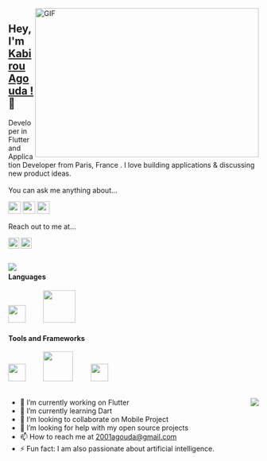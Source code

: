 <img align="right" alt="GIF" src="https://github.com/abhisheknaiidu/abhisheknaiidu/blob/master/code.gif?raw=true" width="450" height="300" />

## Hey, I'm [Kabirou Agouda !](https://www.linkedin.com/in/kabirou-agouda/) 👋 <a align="left">

Developer in Flutter and Application Developer from Paris, France . I love building applications & discussing new product ideas.
<br/>
<br/>
You can ask me anything about...

<img src='https://img.shields.io/badge/flutter-%230095D5?logo=flutter&logoColor=blue&style=for-the-badge' height='25'/> <img src='https://img.shields.io/badge/Android-3DDC84?logo=android&logoColor=white&style=for-the-badge' height='25'/> <img src='https://img.shields.io/badge/kotlin-%230095D5.svg?&style=for-the-badge&logo=kotlin&logoColor=white' height='25'/>


Reach out to me at...

<a href="https://twitter.com/kabirou_agouda">
  <img align="left" alt="Agouda's Twitter" width="22px" src="https://cdn.jsdelivr.net/npm/simple-icons@v3/icons/twitter.svg" />
</a><a href="https://www.linkedin.com/in/kabirou-agouda">
   <img align="left" alt="Agouda's Linkdein" width="22px" src="https://cdn.jsdelivr.net/npm/simple-icons@v3/icons/linkedin.svg" />
</a>
<br/>
<br/>
<br/>
<img align="left" src="https://github-readme-stats.vercel.app/api?username=kagouda&show_icons=true&title_color=fff&icon_color=79ff97&text_color=9f9f9f&bg_color=151515"/>

#### Languages
<img src="https://www.scottbrady91.com/img/logos/dart.svg" width="35px">&nbsp;&nbsp;&nbsp;&nbsp;&nbsp;&nbsp;&nbsp;&nbsp;
<img src="https://www.logo.wine/a/logo/Kotlin_(programming_language)/Kotlin_(programming_language)-Logo.wine.svg" width="65px">&nbsp;&nbsp;&nbsp;&nbsp;&nbsp;&nbsp;&nbsp;&nbsp;


#### Tools and Frameworks
<img src="https://git-scm.com/images/logos/downloads/Git-Icon-1788C.png" width="35px">&nbsp;&nbsp;&nbsp;&nbsp;&nbsp;&nbsp;&nbsp;&nbsp;
<img src="https://flutterappdev.com/wp-content/uploads/2019/01/Screen-Shot-2019-01-25-at-12.54.42-PM.png" width="60px">&nbsp;&nbsp;&nbsp;&nbsp;&nbsp;&nbsp;&nbsp;&nbsp;
<img src="https://www.vectorlogo.zone/logos/firebase/firebase-icon.svg" width="35px">&nbsp;&nbsp;&nbsp;&nbsp;&nbsp;&nbsp;&nbsp;&nbsp;&nbsp;
<br/>
<br/>

<a href="https://github.com/iampawan">
  <img align="right" src="https://github-readme-stats.vercel.app/api/top-langs/?username=kagouda&theme=light&hide_langs_below=1" />
</a>

- 🔭 I’m currently working on Flutter
- 🌱 I’m currently learning Dart
- 👯 I’m looking to collaborate on Mobile Project
- 🤔 I’m looking for help with my open source projects
- 📫 How to reach me at 2001agouda@gmail.com
- ⚡ Fun fact: I am also passionate about artificial intelligence.
